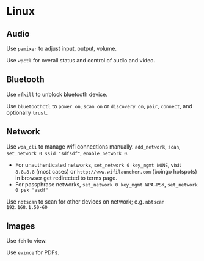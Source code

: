 
# Linux

## Audio

Use `pamixer` to adjust input, output, volume.

Use `wpctl` for overall status and control of audio and video.

## Bluetooth

Use `rfkill` to unblock bluetooth device.

Use `bluetoothctl` to `power on`, `scan on` or `discovery on`, `pair`,
`connect`, and optionally `trust`.

## Network

Use `wpa_cli` to manage wifi connections manually. `add_network`, `scan`,
`set_network 0 ssid "sdfsdf"`, `enable_network 0`.
 - For unauthenticated networks, `set_network 0 key_mgmt NONE`, visit `8.8.8.8` (most cases) or `http://www.wifilauncher.com` (boingo hotspots) in browser get redirected to terms page.
 - For passphrase networks, `set_network 0 key_mgmt WPA-PSK`, `set_network 0 psk "asdf"`

Use `nbtscan` to scan for other devices on network; e.g. `nbtscan
192.168.1.50-60`

## Images
Use `feh` to view.

Use `evince` for PDFs.
